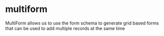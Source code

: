 # multiform
MultiForm allows us to use the form schema to generate grid based forms that can be used to add multiple records at the same time
